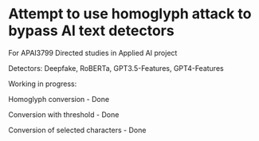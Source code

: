 # Attempt to use homoglyph attack to bypass AI text detectors

For APAI3799 Directed studies in Applied AI project

Detectors: Deepfake, RoBERTa, GPT3.5-Features, GPT4-Features  

Working in progress:

Homoglyph conversion - Done

Conversion with threshold - Done

Conversion of selected characters - Done
